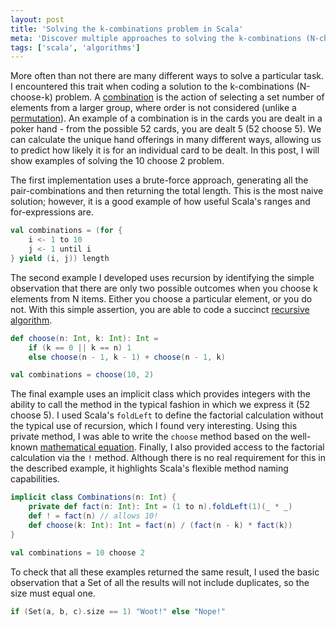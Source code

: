```yaml
---
layout: post
title: 'Solving the k-combinations problem in Scala'
meta: 'Discover multiple approaches to solving the k-combinations (N-choose-k) problem in Scala, including brute-force, recursive and implicit class methods for efficient combinatorial calculations.'
tags: ['scala', 'algorithms']
---
```


More often than not there are many different ways to solve a particular task.
I encountered this trait when coding a solution to the k-combinations (N-choose-k) problem.
A [combination](http://en.wikipedia.org/wiki/Combination) is the action of selecting a set number of elements from a larger group, where order is not considered (unlike a [permutation](http://en.wikipedia.org/wiki/Permutation)).
An example of a combination is in the cards you are dealt in a poker hand - from the possible 52 cards, you are dealt 5 (52 choose 5).
We can calculate the unique hand offerings in many different ways, allowing us to predict how likely it is for an individual card to be dealt.
In this post, I will show examples of solving the 10 choose 2 problem.

<!--more-->

The first implementation uses a brute-force approach, generating all the pair-combinations and then returning the total length.
This is the most naive solution; however, it is a good example of how useful Scala's ranges and for-expressions are.

```scala
val combinations = (for {
    i <- 1 to 10
    j <- 1 until i
} yield (i, j)) length
```

The second example I developed uses recursion by identifying the simple observation that there are only two possible outcomes when you choose k elements from N items.
Either you choose a particular element, or you do not.
With this simple assertion, you are able to code a succinct [recursive algorithm](http://en.wikipedia.org/wiki/Binomial_coefficient#Recursive_formula).

```scala
def choose(n: Int, k: Int): Int =
    if (k == 0 || k == n) 1
    else choose(n - 1, k - 1) + choose(n - 1, k)

val combinations = choose(10, 2)
```

The final example uses an implicit class which provides integers with the ability to call the method in the typical fashion in which we express it (52 choose 5).
I used Scala's `foldLeft` to define the factorial calculation without the typical use of recursion, which I found very interesting.
Using this private method, I was able to write the `choose` method based on the well-known [mathematical equation](http://en.wikipedia.org/wiki/Binomial_coefficient#Factorial_formula).
Finally, I also provided access to the factorial calculation via the `!` method.
Although there is no real requirement for this in the described example, it highlights Scala's flexible method naming capabilities.

```scala
implicit class Combinations(n: Int) {
    private def fact(n: Int): Int = (1 to n).foldLeft(1)(_ * _)
    def ! = fact(n) // allows 10!
    def choose(k: Int): Int = fact(n) / (fact(n - k) * fact(k))
}

val combinations = 10 choose 2
```

To check that all these examples returned the same result, I used the basic observation that a Set of all the results will not include duplicates, so the size must equal one.

```scala
if (Set(a, b, c).size == 1) "Woot!" else "Nope!"
```
